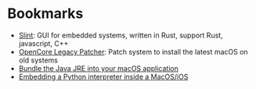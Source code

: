 # Bookmarks

- [Slint](slint.dev): GUI for embedded systems, written in Rust, support Rust, javascript, C++
- [OpenCore Legacy Patcher](https://dortania.github.io/OpenCore-Legacy-Patcher/): Patch system to install the latest macOS on old systems
- [Bundle the Java JRE into your macOS application](https://www.balthisar.com/blog/bundle-the-jre/)
- [Embedding a Python interpreter inside a MacOS/iOS](https://medium.com/swift2go/embedding-python-interpreter-inside-a-macos-app-and-publish-to-app-store-successfully-309be9fb96a5)